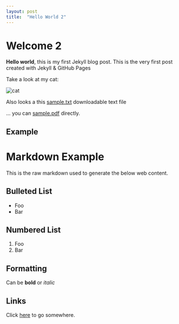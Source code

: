 ```yaml
---
layout: post
title:  "Hello World 2"
---
```


# Welcome 2

**Hello world**, this is my first Jekyll blog post. This is the very first post created with Jekyll & GitHub Pages

Take a look at my cat:

![cat]({{site.baseurl}}/assets/cat.jpg)


Also looks a this [sample.txt]({{site.baseurl}}/assets/sample.txt) downloadable text file

... you can [sample.pdf]({{site.baseurl}}/assets/sample.pdf) directly.

## Example

Markdown Example
===============

This is the raw markdown used to generate the below web content.

Bulleted List
-------------

* Foo
* Bar

Numbered List
-------------

1. Foo
2. Bar

Formatting
----------

Can be **bold** or *italic*

Links
-----

Click [here](http://foo.com) to go somewhere.
